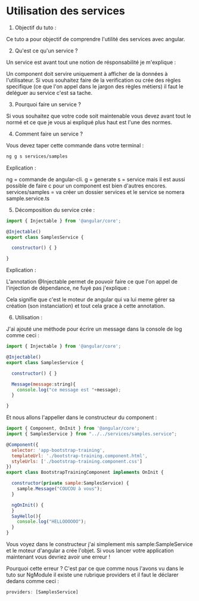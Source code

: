 # Utilisation des services


1. Objectif du tuto : 

Ce tuto a pour objectif de comprendre l'utilité des services avec angular.

2. Qu'est ce qu'un service ?

Un service est avant tout une notion de résponsabilité je m'explique :  

Un component doit servire uniquement à afficher de la données à l'utilisateur. Si vous souhaitez faire de la verification ou crée des règles specifique (ce que l'on appel dans le jargon des règles métiers) il faut le deléguer au service c'est sa tache.

3. Pourquoi faire un service ?

Si vous souhaitez que votre code soit maintenable vous devez avant tout le normé et ce que je vous ai expliqué plus haut est l'une des normes.

4. Comment faire un service ? 

Vous devez taper cette commande dans votre terminal : 

```bash
ng g s services/samples
```

Explication : 

ng = commande de angular-cli.
g = generate
s = service mais il est aussi possible de faire c pour un component est bien d'autres encores.
services/samples = va créer un dossier services et le service se nomera sample.service.ts

5. Décomposition du service crée : 

```javascript
import { Injectable } from '@angular/core';

@Injectable()
export class SamplesService {

  constructor() { }

}
```

Explication : 

L'annotation @Injectable permet de pouvoir faire ce que l'on appel de l'injection de dépendance, ne fuyé pas j'explique : 

Cela signifie que c'est le moteur de angular qui va lui meme gérer sa création (son instanciation) et tout cela grace à cette annotation.

6. Utilisation : 

J'ai ajouté une méthode pour écrire un message dans la console de log comme ceci : 

```javascript
import { Injectable } from '@angular/core';

@Injectable()
export class SamplesService {

  constructor() { }

  Message(message:string){
    console.log("ce message est "+message);
  }

}
```

Et nous allons l'appeller dans le constructeur du component  : 

```javascript
import { Component, OnInit } from '@angular/core';
import { SamplesService } from "../../services/samples.service";

@Component({
  selector: 'app-bootstrap-training',
  templateUrl: './bootstrap-training.component.html',
  styleUrls: ['./bootstrap-training.component.css']
})
export class BootstrapTrainingComponent implements OnInit {

  constructor(private sample:SamplesService) { 
    sample.Message("COUCOU à vous");
  }

  ngOnInit() {
  }
  SayHello(){
    console.log("HELLOOOOOO");
  }
}
```

Vous voyez dans le constructeur j'ai simplement mis sample:SampleService et le moteur d'angular a crée l'objet.
Si vous lancer votre application maintenant vous devriez avoir une erreur !

Pourquoi cette erreur ? C'est par ce que comme nous l'avons vu dans le tuto sur NgModule il existe une rubrique providers et il faut le déclarer dedans comme ceci : 

```javascript
providers: [SamplesService]
```